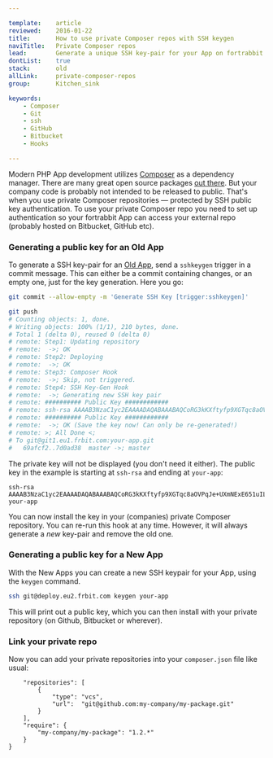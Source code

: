 ```yaml
---

template:    article
reviewed:    2016-01-22
title:       How to use private Composer repos with SSH keygen
naviTitle:   Private Composer repos
lead:        Generate a unique SSH key-pair for your App on fortrabbit to use private Composer repos.
dontList:    true
stack:       old
allLink:     private-composer-repos
group:       Kitchen_sink

keywords:
    - Composer
    - Git
    - ssh
    - GitHub
    - Bitbucket
    - Hooks

---
```


Modern PHP App development utilizes [Composer](composer) as a dependency manager. There are many great open source packages [out there](http://packagist.org). But your company code is probably not intended to be released to public. That's when you use private Composer repositories — protected by SSH public key authentication. To use your private Composer repo you need to set up authentication so your fortrabbit App can access your external repo (probably hosted on Bitbucket, GitHub etc). 


### Generating a public key for an Old App

To generate a SSH key-pair for an [Old App](new-apps), send a `sshkeygen` trigger in a commit message. This can either be a commit containing changes, or an empty one, just for the key generation. Here you go:

```bash
git commit --allow-empty -m 'Generate SSH Key [trigger:sshkeygen]'

git push
# Counting objects: 1, done.
# Writing objects: 100% (1/1), 210 bytes, done.
# Total 1 (delta 0), reused 0 (delta 0)
# remote: Step1: Updating repository
# remote:  ->; OK
# remote: Step2: Deploying
# remote:  ->; OK
# remote: Step3: Composer Hook
# remote:  ->; Skip, not triggered.
# remote: Step4: SSH Key-Gen Hook
# remote:  ->; Generating new SSH key pair
# remote: ########## Public Key ############
# remote: ssh-rsa AAAAB3NzaC1yc2EAAAADAQABAAABAQCoRG3kKXftyfp9XGTqc8aOVPqJe+UXmNExE651uILGOE3YnKgvRF9jIeBhdw+63MFcNaYcwvIaADCdQdIXykgHymi2K/BLFr+92W2W3UriBjGOsy9rixHlQK3OFY7OeitmMATipAHYm6dNyklhaUQ/B8XZe3kXkdlC6tpIS8eUy1GD+OggtkAXTH9kqeecAdpUpLQg8DgMmjOxgwcGiCU2a5WVVwelIirj419zEVtDh1NUA9T75tp8r5wYHBf6YZzD5SLO/j+3fWPWVMGOZTtsyZOwZx9aJs54c2wn5BO5rDMFHR0RNHBpq3Jbqae8W3Tqzs8LWQRLilCQTlh3We8p your-app
# remote: ########## Public Key ############
# remote:  ->; OK (Save the key now! Can only be re-generated!)
# remote: >; All Done <;
# To git@git1.eu1.frbit.com:your-app.git
#   69afcf2..7d0ad38  master ->; master
```

The private key will not be displayed (you don't need it either). The public key in the example is starting at `ssh-rsa` and ending at `your-app`:

```
ssh-rsa AAAAB3NzaC1yc2EAAAADAQABAAABAQCoRG3kKXftyfp9XGTqc8aOVPqJe+UXmNExE651uILGOE3YnKgvRF9jIeBhdw+63MFcNaYcwvIaADCdQdIXykgHymi2K/BLFr+92W2W3UriBjGOsy9rixHlQK3OFY7OeitmMATipAHYm6dNyklhaUQ/B8XZe3kXkdlC6tpIS8eUy1GD+OggtkAXTH9kqeecAdpUpLQg8DgMmjOxgwcGiCU2a5WVVwelIirj419zEVtDh1NUA9T75tp8r5wYHBf6YZzD5SLO/j+3fWPWVMGOZTtsyZOwZx9aJs54c2wn5BO5rDMFHR0RNHBpq3Jbqae8W3Tqzs8LWQRLilCQTlh3We8p your-app
```

You can now install the key in your (companies) private Composer repository. You can re-run this hook at any time. However, it will always generate a *new* key-pair and remove the old one.


### Generating a public key for a New App

With the New Apps you can create a new SSH keypair for your App, using the `keygen` command.

```bash
ssh git@deploy.eu2.frbit.com keygen your-app
```

This will print out a public key, which you can then install with your private repository (on Github, Bitbucket or wherever).


### Link your private repo

Now you can add your private repositories into your `composer.json` file like usual:

```
    "repositories": [
        {
            "type": "vcs",
            "url":  "git@github.com:my-company/my-package.git"
        }
    ],
    "require": {
        "my-company/my-package": "1.2.*"
    }
}
```
